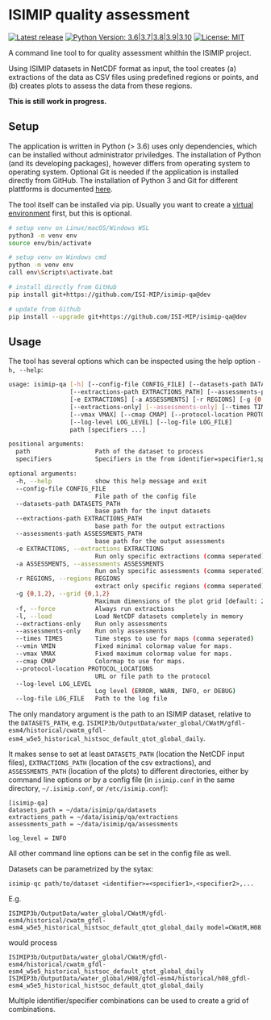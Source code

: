 ISIMIP quality assessment
=========================

[![Latest release](https://shields.io/github/v/release/ISI-MIP/isimip-qa)](https://github.com/ISI-MIP/isimip-qa/releases)
[![Python Version: 3.6|3.7|3.8|3.9|3.10](https://img.shields.io/badge/python-3.6|3.7|3.8|3.9|3.10-blue)](https://www.python.org/)
[![License: MIT](http://img.shields.io/badge/license-MIT-yellow.svg)](https://github.com/ISI-MIP/isimip-qa/blob/master/LICENSE)

A command line tool to for quality assessment whithin the ISIMIP project.

Using ISIMIP datasets in NetCDF format as input, the tool creates (a) extractions of the data as CSV files using predefined regions or points, and (b) creates plots to assess the data from these regions.

**This is still work in progress.**


Setup
-----

The application is written in Python (> 3.6) uses only dependencies, which can be installed without administrator priviledges. The installation of Python (and its developing packages), however differs from operating system to operating system. Optional Git is needed if the application is installed directly from GitHub. The installation of Python 3 and Git for different plattforms is documented [here](https://github.com/ISI-MIP/isimip-utils/blob/master/docs/prerequisites.md).

The tool itself can be installed via pip. Usually you want to create a [virtual environment](https://docs.python.org/3/library/venv.html) first, but this is optional.

```bash
# setup venv on Linux/macOS/Windows WSL
python3 -m venv env
source env/bin/activate

# setup venv on Windows cmd
python -m venv env
call env\Scripts\activate.bat

# install directly from GitHub
pip install git+https://github.com/ISI-MIP/isimip-qa@dev

# update from Github
pip install --upgrade git+https://github.com/ISI-MIP/isimip-qa@dev
```

Usage
-----

The tool has several options which can be inspected using the help option `-h, --help`:

```bash
usage: isimip-qa [-h] [--config-file CONFIG_FILE] [--datasets-path DATASETS_PATH]
                 [--extractions-path EXTRACTIONS_PATH] [--assessments-path ASSESSMENTS_PATH]
                 [-e EXTRACTIONS] [-a ASSESSMENTS] [-r REGIONS] [-g {0,1,2}] [-f] [-l]
                 [--extractions-only] [--assessments-only] [--times TIMES] [--vmin VMIN]
                 [--vmax VMAX] [--cmap CMAP] [--protocol-location PROTOCOL_LOCATIONS]
                 [--log-level LOG_LEVEL] [--log-file LOG_FILE]
                 path [specifiers ...]

positional arguments:
  path                  Path of the dataset to process
  specifiers            Specifiers in the from identifier=specifier1,specifier2,...

optional arguments:
  -h, --help            show this help message and exit
  --config-file CONFIG_FILE
                        File path of the config file
  --datasets-path DATASETS_PATH
                        base path for the input datasets
  --extractions-path EXTRACTIONS_PATH
                        base path for the output extractions
  --assessments-path ASSESSMENTS_PATH
                        base path for the output assessments
  -e EXTRACTIONS, --extractions EXTRACTIONS
                        Run only specific extractions (comma seperated)
  -a ASSESSMENTS, --assessments ASSESSMENTS
                        Run only specific assessments (comma seperated)
  -r REGIONS, --regions REGIONS
                        extract only specific regions (comma seperated)
  -g {0,1,2}, --grid {0,1,2}
                        Maximum dimensions of the plot grid [default: 2]
  -f, --force           Always run extractions
  -l, --load            Load NetCDF datasets completely in memory
  --extractions-only    Run only assessments
  --assessments-only    Run only assessments
  --times TIMES         Time steps to use for maps (comma seperated)
  --vmin VMIN           Fixed minimal colormap value for maps.
  --vmax VMAX           Fixed maximum colormap value for maps.
  --cmap CMAP           Colormap to use for maps.
  --protocol-location PROTOCOL_LOCATIONS
                        URL or file path to the protocol
  --log-level LOG_LEVEL
                        Log level (ERROR, WARN, INFO, or DEBUG)
  --log-file LOG_FILE   Path to the log file
```

The only mandatory argument is the path to an ISIMIP dataset, relative to the `DATASETS_PATH`, e.g. `ISIMIP3b/OutputData/water_global/CWatM/gfdl-esm4/historical/cwatm_gfdl-esm4_w5e5_historical_histsoc_default_qtot_global_daily`.

It makes sense to set at least `DATASETS_PATH` (location the NetCDF input files), `EXTRACTIONS_PATH` (location of the csv extractions), and `ASSESSMENTS_PATH` (location of the plots) to different directories, either by command line options or by a config file (in `isimip.conf` in the same directory, `~/.isimip.conf`, or `/etc/isimip.conf`):

```
[isimip-qa]
datasets_path = ~/data/isimip/qa/datasets
extractions_path = ~/data/isimip/qa/extractions
assessments_path = ~/data/isimip/qa/assessments

log_level = INFO
```

All other command line options can be set in the config file as well.

Datasets can be parametrized by the sytax:

```
isimip-qc path/to/dataset <identifier>=<specifier1>,<specifier2>,...
```

E.g.

```
ISIMIP3b/OutputData/water_global/CWatM/gfdl-esm4/historical/cwatm_gfdl-esm4_w5e5_historical_histsoc_default_qtot_global_daily model=CWatM,H08
```

would process

```
ISIMIP3b/OutputData/water_global/CWatM/gfdl-esm4/historical/cwatm_gfdl-esm4_w5e5_historical_histsoc_default_qtot_global_daily
ISIMIP3b/OutputData/water_global/H08/gfdl-esm4/historical/h08_gfdl-esm4_w5e5_historical_histsoc_default_qtot_global_daily
```

Multiple identifier/specifier combinations can be used to create a grid of combinations.
